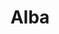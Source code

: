 ---
title: Alba
date: 
draft: false

# descripcion
description : Pulsera de plata 925 y microcubic

materials: Plata 925

color: Plateado

dimensions: 20cm largo

code: 03-21-0506

type: "Pulseras"

categories: []

price: $6.980,00

price_eftvo: $5.930,00

# Images
# first image will be shown in the product page
images:
  # - image: "images/path_to_image"
  # La ubicacion de las imagenes es imagenes/Pulseras/Pulseras.Microcubic/03-21-0506-alba
  - image: "./images/pulseras/microcubic/03-21-0506.JPG"
---